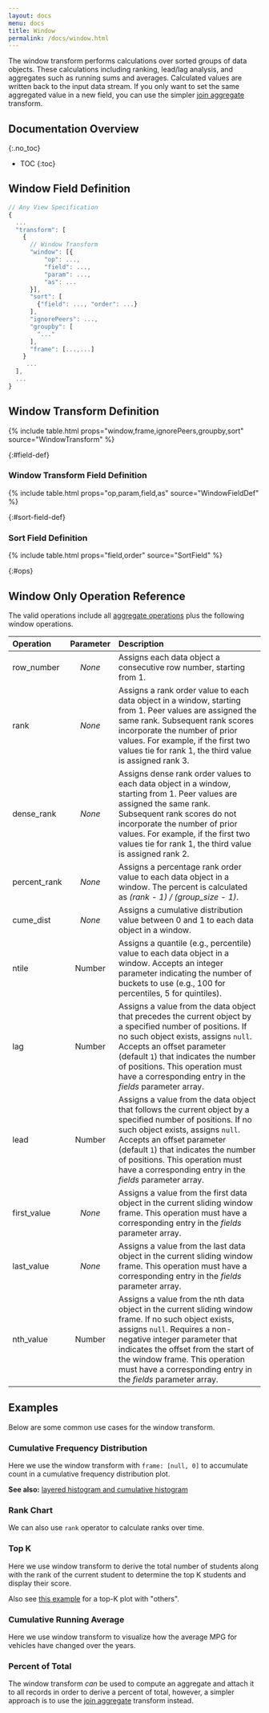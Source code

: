 ```yaml
---
layout: docs
menu: docs
title: Window
permalink: /docs/window.html
---
```


The window transform performs calculations over sorted groups of data objects. These calculations including ranking, lead/lag analysis, and aggregates such as running sums and averages. Calculated values are written back to the input data stream. If you only want to set the same aggregated value in a new field, you can use the simpler [join aggregate](joinaggregate.html) transform.

<!--prettier-ignore-start-->
## Documentation Overview
{:.no_toc}

- TOC
{:toc}

<!--prettier-ignore-end-->

## Window Field Definition

```js
// Any View Specification
{
  ...
  "transform": [
    {
      // Window Transform
      "window": [{
          "op": ...,
          "field": ...,
          "param": ...,
          "as": ...
      }],
      "sort": [
        {"field": ..., "order": ...}
      ],
      "ignorePeers": ...,
      "groupby": [
        "..."
      ],
      "frame": [...,...]
    }
     ...
  ],
  ...
}
```

## Window Transform Definition

{% include table.html props="window,frame,ignorePeers,groupby,sort" source="WindowTransform" %}

{:#field-def}

### Window Transform Field Definition

{% include table.html props="op,param,field,as" source="WindowFieldDef" %}

{:#sort-field-def}

### Sort Field Definition

{% include table.html props="field,order" source="SortField" %}

{:#ops}

## Window Only Operation Reference

The valid operations include all [aggregate operations](../aggregate/#ops) plus the following window operations.

| Operation | Parameter | Description |
| :-- | :-: | :-- |
| row_number | _None_ | Assigns each data object a consecutive row number, starting from 1. |
| rank | _None_ | Assigns a rank order value to each data object in a window, starting from 1. Peer values are assigned the same rank. Subsequent rank scores incorporate the number of prior values. For example, if the first two values tie for rank 1, the third value is assigned rank 3. |
| dense_rank | _None_ | Assigns dense rank order values to each data object in a window, starting from 1. Peer values are assigned the same rank. Subsequent rank scores do not incorporate the number of prior values. For example, if the first two values tie for rank 1, the third value is assigned rank 2. |
| percent_rank | _None_ | Assigns a percentage rank order value to each data object in a window. The percent is calculated as _(rank - 1) / (group_size - 1)_. |
| cume_dist | _None_ | Assigns a cumulative distribution value between 0 and 1 to each data object in a window. |
| ntile | Number | Assigns a quantile (e.g., percentile) value to each data object in a window. Accepts an integer parameter indicating the number of buckets to use (e.g., 100 for percentiles, 5 for quintiles). |
| lag | Number | Assigns a value from the data object that precedes the current object by a specified number of positions. If no such object exists, assigns `null`. Accepts an offset parameter (default `1`) that indicates the number of positions. This operation must have a corresponding entry in the _fields_ parameter array. |
| lead | Number | Assigns a value from the data object that follows the current object by a specified number of positions. If no such object exists, assigns `null`. Accepts an offset parameter (default `1`) that indicates the number of positions. This operation must have a corresponding entry in the _fields_ parameter array. |
| first_value | _None_ | Assigns a value from the first data object in the current sliding window frame. This operation must have a corresponding entry in the _fields_ parameter array. |
| last_value | _None_ | Assigns a value from the last data object in the current sliding window frame. This operation must have a corresponding entry in the _fields_ parameter array. |
| nth_value | Number | Assigns a value from the nth data object in the current sliding window frame. If no such object exists, assigns `null`. Requires a non-negative integer parameter that indicates the offset from the start of the window frame. This operation must have a corresponding entry in the _fields_ parameter array. |

## Examples

Below are some common use cases for the window transform.

### Cumulative Frequency Distribution

Here we use the window transform with `frame: [null, 0]` to accumulate count in a cumulative frequency distribution plot.

<div class="vl-example" data-name="area_cumulative_freq"></div>

**See also:** [layered histogram and cumulative histogram](../examples/layer_cumulative_histogram.html)

### Rank Chart

We can also use `rank` operator to calculate ranks over time.

<div class="vl-example" data-name="window_rank"></div>

### Top K

Here we use window transform to derive the total number of students along with the rank of the current student to determine the top K students and display their score.

<div class="vl-example" data-name="window_top_k"></div>

Also see [this example](https://vega.github.io/vega-lite/examples/window_top_k_others.html) for a top-K plot with "others".

### Cumulative Running Average

Here we use window transform to visualize how the average MPG for vehicles have changed over the years.

<div class="vl-example" data-name="window_cumulative_running_average"></div>

### Percent of Total

The window transform *can* be used to compute an aggregate and attach it to all records in order to derive a percent of total, however, a simpler approach is to use the [join aggregate](joinaggregate.html) transform instead.

